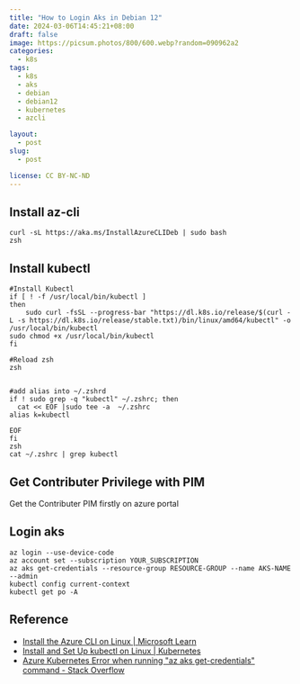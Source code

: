 ```yaml
---
title: "How to Login Aks in Debian 12"
date: 2024-03-06T14:45:21+08:00
draft: false
image: https://picsum.photos/800/600.webp?random=090962a2
categories:
  - k8s
tags:
  - k8s
  - aks
  - debian
  - debian12
  - kubernetes
  - azcli

layout: 
  - post
slug: 
  - post

license: CC BY-NC-ND
---
```


## Install az-cli

```shell
curl -sL https://aka.ms/InstallAzureCLIDeb | sudo bash
zsh
```
## Install kubectl
```shell
#Install Kubectl
if [ ! -f /usr/local/bin/kubectl ]
then
	sudo curl -fsSL --progress-bar "https://dl.k8s.io/release/$(curl -L -s https://dl.k8s.io/release/stable.txt)/bin/linux/amd64/kubectl" -o /usr/local/bin/kubectl
sudo chmod +x /usr/local/bin/kubectl
fi

#Reload zsh
zsh 


#add alias into ~/.zshrd
if ! sudo grep -q "kubectl" ~/.zshrc; then
  cat << EOF |sudo tee -a  ~/.zshrc
alias k=kubectl

EOF
fi
zsh
cat ~/.zshrc | grep kubectl

```


## Get Contributer Privilege with PIM
Get the Contributer PIM firstly on azure portal
## Login aks

```shell
az login --use-device-code
az account set --subscription YOUR_SUBSCRIPTION
az aks get-credentials --resource-group RESOURCE-GROUP --name AKS-NAME --admin
kubectl config current-context
kubectl get po -A
```

## Reference
  - [Install the Azure CLI on Linux | Microsoft Learn](https://learn.microsoft.com/en-us/cli/azure/install-azure-cli-linux?pivots=apt)
  - [Install and Set Up kubectl on Linux | Kubernetes](https://kubernetes.io/docs/tasks/tools/install-kubectl-linux/)
  - [Azure Kubernetes Error when running "az aks get-credentials" command - Stack Overflow](https://stackoverflow.com/questions/66033629/azure-kubernetes-error-when-running-az-aks-get-credentials-command)